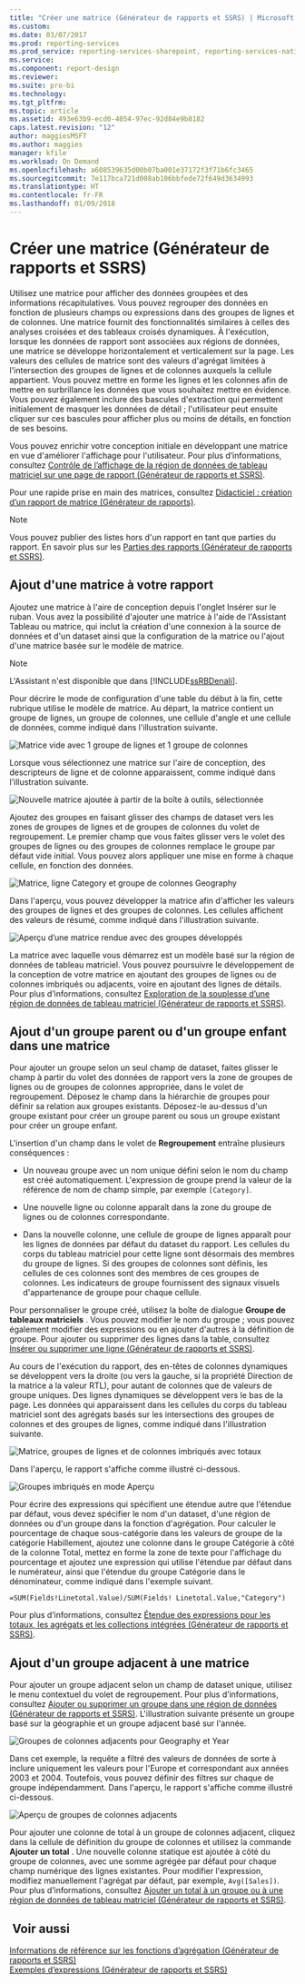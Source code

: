```yaml
---
title: "Créer une matrice (Générateur de rapports et SSRS) | Microsoft Docs"
ms.custom: 
ms.date: 03/07/2017
ms.prod: reporting-services
ms.prod_service: reporting-services-sharepoint, reporting-services-native
ms.service: 
ms.component: report-design
ms.reviewer: 
ms.suite: pro-bi
ms.technology: 
ms.tgt_pltfrm: 
ms.topic: article
ms.assetid: 493e63b9-ecd0-4054-97ec-92d84e9b8182
caps.latest.revision: "12"
author: maggiesMSFT
ms.author: maggies
manager: kfile
ms.workload: On Demand
ms.openlocfilehash: a608539635d00b07ba001e37172f3f71b6fc3465
ms.sourcegitcommit: 7e117bca721d008ab106bbfede72f649d3634993
ms.translationtype: HT
ms.contentlocale: fr-FR
ms.lasthandoff: 01/09/2018
---
```

# <a name="create-a-matrix-report-builder-and-ssrs"></a>Créer une matrice (Générateur de rapports et SSRS)
  Utilisez une matrice pour afficher des données groupées et des informations récapitulatives. Vous pouvez regrouper des données en fonction de plusieurs champs ou expressions dans des groupes de lignes et de colonnes. Une matrice fournit des fonctionnalités similaires à celles des analyses croisées et des tableaux croisés dynamiques. À l'exécution, lorsque les données de rapport sont associées aux régions de données, une matrice se développe horizontalement et verticalement sur la page. Les valeurs des cellules de matrice sont des valeurs d'agrégat limitées à l'intersection des groupes de lignes et de colonnes auxquels la cellule appartient. Vous pouvez mettre en forme les lignes et les colonnes afin de mettre en surbrillance les données que vous souhaitez mettre en évidence. Vous pouvez également inclure des bascules d'extraction qui permettent initialement de masquer les données de détail ; l'utilisateur peut ensuite cliquer sur ces bascules pour afficher plus ou moins de détails, en fonction de ses besoins.  
  
 Vous pouvez enrichir votre conception initiale en développant une matrice en vue d'améliorer l'affichage pour l'utilisateur. Pour plus d’informations, consultez [Contrôle de l’affichage de la région de données de tableau matriciel sur une page de rapport &#40;Générateur de rapports et SSRS&#41;](../../reporting-services/report-design/controlling-the-tablix-data-region-display-on-a-report-page.md).  
  
 Pour une rapide prise en main des matrices, consultez [Didacticiel : création d’un rapport de matrice &#40;Générateur de rapports&#41;](../../reporting-services/tutorial-creating-a-matrix-report-report-builder.md).  
  
> [!NOTE]  
>  Vous pouvez publier des listes hors d'un rapport en tant que parties du rapport. En savoir plus sur les [Parties des rapports (Générateur de rapports et SSRS)](../../reporting-services/report-design/report-parts-report-builder-and-ssrs.md).  
  
##  <a name="AddingMatrix"></a> Ajout d'une matrice à votre rapport  
 Ajoutez une matrice à l'aire de conception depuis l'onglet Insérer sur le ruban. Vous avez la possibilité d'ajouter une matrice à l'aide de l'Assistant Tableau ou matrice, qui inclut la création d'une connexion à la source de données et d'un dataset ainsi que la configuration de la matrice ou l'ajout d'une matrice basée sur le modèle de matrice.  
  
> [!NOTE]  
>  L'Assistant n'est disponible que dans [!INCLUDE[ssRBDenali](../../includes/ssrbdenali-md.md)].  
  
 Pour décrire le mode de configuration d'une table du début à la fin, cette rubrique utilise le modèle de matrice.  Au départ, la matrice contient un groupe de lignes, un groupe de colonnes, une cellule d'angle et une cellule de données, comme indiqué dans l'illustration suivante.  
  
 ![Matrice vide avec 1 groupe de lignes et 1 groupe de colonnes](../../reporting-services/report-design/media/rs-matrixtemplatenew.gif "Matrice vide avec 1 groupe de lignes et 1 groupe de colonnes")  
  
 Lorsque vous sélectionnez une matrice sur l'aire de conception, des descripteurs de ligne et de colonne apparaissent, comme indiqué dans l'illustration suivante.  
  
 ![Nouvelle matrice ajoutée à partir de la boîte à outils, sélectionnée](../../reporting-services/report-design/media/rs-matrixtemplatenewselected.gif "Nouvelle matrice ajoutée à partir de la boîte à outils, sélectionnée")  
  
 Ajoutez des groupes en faisant glisser des champs de dataset vers les zones de groupes de lignes et de groupes de colonnes du volet de regroupement. Le premier champ que vous faites glisser vers le volet des groupes de lignes ou des groupes de colonnes remplace le groupe par défaut vide initial. Vous pouvez alors appliquer une mise en forme à chaque cellule, en fonction des données.  
  
 ![Matrice, ligne Category et groupe de colonnes Geography](../../reporting-services/report-design/media/rs-basicmatrixdesign.gif "Matrice, ligne Category et groupe de colonnes Geography")  
  
 Dans l'aperçu, vous pouvez développer la matrice afin d'afficher les valeurs des groupes de lignes et des groupes de colonnes. Les cellules affichent des valeurs de résumé, comme indiqué dans l'illustration suivante.  
  
 ![Aperçu d’une matrice rendue avec des groupes développés](../../reporting-services/report-design/media/rs-basicmatrixpreview.gif "Aperçu d’une matrice rendue avec des groupes développés")  
  
 La matrice avec laquelle vous démarrez est un modèle basé sur la région de données de tableau matriciel. Vous pouvez poursuivre le développement de la conception de votre matrice en ajoutant des groupes de lignes ou de colonnes imbriqués ou adjacents, voire en ajoutant des lignes de détails. Pour plus d’informations, consultez [Exploration de la souplesse d’une région de données de tableau matriciel &#40;Générateur de rapports et SSRS&#41;](../../reporting-services/report-design/exploring-the-flexibility-of-a-tablix-data-region-report-builder-and-ssrs.md).  
  
  
##  <a name="AddingParentGroupChild"></a> Ajout d'un groupe parent ou d'un groupe enfant dans une matrice  
 Pour ajouter un groupe selon un seul champ de dataset, faites glisser le champ à partir du volet des données de rapport vers la zone de groupes de lignes ou de groupes de colonnes appropriée, dans le volet de regroupement. Déposez le champ dans la hiérarchie de groupes pour définir sa relation aux groupes existants. Déposez-le au-dessus d'un groupe existant pour créer un groupe parent ou sous un groupe existant pour créer un groupe enfant.  
  
 L'insertion d'un champ dans le volet de **Regroupement** entraîne plusieurs conséquences :  
  
-   Un nouveau groupe avec un nom unique défini selon le nom du champ est créé automatiquement. L'expression de groupe prend la valeur de la référence de nom de champ simple, par exemple `[Category]`.  
  
-   Une nouvelle ligne ou colonne apparaît dans la zone du groupe de lignes ou de colonnes correspondante.  
  
-   Dans la nouvelle colonne, une cellule de groupe de lignes apparaît pour les lignes de données par défaut du dataset du rapport. Les cellules du corps du tableau matriciel pour cette ligne sont désormais des membres du groupe de lignes. Si des groupes de colonnes sont définis, les cellules de ces colonnes sont des membres de ces groupes de colonnes. Les indicateurs de groupe fournissent des signaux visuels d'appartenance de groupe pour chaque cellule.  
  
 Pour personnaliser le groupe créé, utilisez la boîte de dialogue **Groupe de tableaux matriciels** . Vous pouvez modifier le nom du groupe ; vous pouvez également modifier des expressions ou en ajouter d'autres à la définition de groupe. Pour ajouter ou supprimer des lignes dans la table, consultez [Insérer ou supprimer une ligne &#40;Générateur de rapports et SSRS&#41;](../../reporting-services/report-design/insert-or-delete-a-row-report-builder-and-ssrs.md).  
  
 Au cours de l'exécution du rapport, des en-têtes de colonnes dynamiques se développent vers la droite (ou vers la gauche, si la propriété Direction de la matrice a la valeur RTL), pour autant de colonnes que de valeurs de groupe uniques. Des lignes dynamiques se développent vers le bas de la page. Les données qui apparaissent dans les cellules du corps du tableau matriciel sont des agrégats basés sur les intersections des groupes de colonnes et des groupes de lignes, comme indiqué dans l'illustration suivante.  
  
 ![Matrice, groupes de lignes et de colonnes imbriqués avec totaux](../../reporting-services/report-design/media/rs-basicmatrixnestedgroupstotalsdesign.gif "Matrice, groupes de lignes et de colonnes imbriqués avec totaux")  
  
 Dans l'aperçu, le rapport s'affiche comme illustré ci-dessous.  
  
 ![Groupes imbriqués en mode Aperçu](../../reporting-services/report-design/media/rs-basicmatrixnestedgroupstotalspreview.gif "Groupes imbriqués en mode Aperçu")  
  
 Pour écrire des expressions qui spécifient une étendue autre que l'étendue par défaut, vous devez spécifier le nom d'un dataset, d'une région de données ou d'un groupe dans la fonction d'agrégation. Pour calculer le pourcentage de chaque sous-catégorie dans les valeurs de groupe de la catégorie Habillement, ajoutez une colonne dans le groupe Catégorie à côté de la colonne Total, mettez en forme la zone de texte pour l'affichage du pourcentage et ajoutez une expression qui utilise l'étendue par défaut dans le numérateur, ainsi que l'étendue du groupe Catégorie dans le dénominateur, comme indiqué dans l'exemple suivant.  
  
 `=SUM(Fields!Linetotal.Value)/SUM(Fields! Linetotal.Value,"Category")`  
  
 Pour plus d’informations, consultez [Étendue des expressions pour les totaux, les agrégats et les collections intégrées &#40;Générateur de rapports et SSRS&#41;](../../reporting-services/report-design/expression-scope-for-totals-aggregates-and-built-in-collections.md).  
  
  
##  <a name="AddingAdjacentGroup"></a> Ajout d'un groupe adjacent à une matrice  
 Pour ajouter un groupe adjacent selon un champ de dataset unique, utilisez le menu contextuel du volet de regroupement. Pour plus d’informations, consultez [Ajouter ou supprimer un groupe dans une région de données &#40;Générateur de rapports et SSRS&#41;](../../reporting-services/report-design/add-or-delete-a-group-in-a-data-region-report-builder-and-ssrs.md). L'illustration suivante présente un groupe basé sur la géographie et un groupe adjacent basé sur l'année.  
  
 ![Groupes de colonnes adjacents pour Geography et Year](../../reporting-services/report-design/media/rs-basicmatrixadjacentgroupsdesign.gif "Groupes de colonnes adjacents pour Geography et Year")  
  
 Dans cet exemple, la requête a filtré des valeurs de données de sorte à inclure uniquement les valeurs pour l'Europe et correspondant aux années 2003 et 2004. Toutefois, vous pouvez définir des filtres sur chaque de groupe indépendamment. Dans l'aperçu, le rapport s'affiche comme illustré ci-dessous.  
  
 ![Aperçu de groupes de colonnes adjacents](../../reporting-services/report-design/media/rs-basicmatrixadjacentgroupspreview.gif "Aperçu de groupes de colonnes adjacents")  
  
 Pour ajouter une colonne de total à un groupe de colonnes adjacent, cliquez dans la cellule de définition du groupe de colonnes et utilisez la commande **Ajouter un total** . Une nouvelle colonne statique est ajoutée à côté du groupe de colonnes, avec une somme agrégée par défaut pour chaque champ numérique des lignes existantes. Pour modifier l'expression, modifiez manuellement l'agrégat par défaut, par exemple, `Avg([Sales])`. Pour plus d’informations, consultez [Ajouter un total à un groupe ou à une région de données de tableau matriciel &#40;Générateur de rapports et SSRS&#41;](../../reporting-services/report-design/add-a-total-to-a-group-or-tablix-data-region-report-builder-and-ssrs.md).  
  
  
## <a name="see-also"></a> Voir aussi  
 [Informations de référence sur les fonctions d’agrégation &#40;Générateur de rapports et SSRS&#41;](../../reporting-services/report-design/report-builder-functions-aggregate-functions-reference.md)   
 [Exemples d’expressions &#40;Générateur de rapports et SSRS&#41;](../../reporting-services/report-design/expression-examples-report-builder-and-ssrs.md)  
  
  

